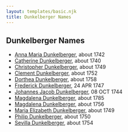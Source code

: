 ```yaml
---
layout: templates/basic.njk
title: Dunkelberger Names
---
```

## Dunkelberger Names
- [Anna Maria Dunkelberger](/people/2/28076308), about 1742
- [Catherine Dunkelberger](/people/1/19744824), about 1740
- [Christopher Dunkelberger](/people/8/88832375), about 1749
- [Clement Dunkelberger](/people/7/75287884), about 1752
- [Dorthea Dunkelberger](/people/5/56682191), about 1758
- [Frederick Dunkelberger](/people/2/29307544), 24 APR 1747
- [Johannes Jacob Dunkelberger](/people/3/3659869), 08 OCT 1744
- [Magdalena Dunkelberger](/people/9/94381550), about 1785
- [Magdalena Dunkelberger](/people/5/57016064), about 1756
- [Maria Elizabeth Dunkelberger](/people/6/68027592), about 1749
- [Philip Dunkelberger](/people/6/68247643), about 1750
- [Sevilla Dunkelberger](/people/4/44893832), about 1754